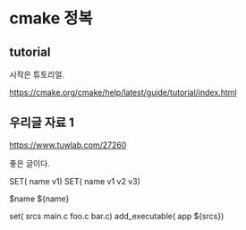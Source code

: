 # cmake 정복 

## tutorial 

시작은 튜토리얼. 

https://cmake.org/cmake/help/latest/guide/tutorial/index.html

## 우리글 자료 1

https://www.tuwlab.com/27260

좋은 글이다. 

SET( name v1)
SET( name v1 v2 v3)

$name 
${name}

set( srcs main.c foo.c bar.c)
add_executable( app ${srcs})



